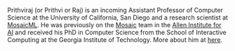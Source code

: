 Prithviraj (or Prithvi or Raj) is an incoming Assistant Professor of Computer Science at the University of California, San Diego and a research scientist at [MosaicML](https://www.mosaicml.com/). He was previously on the [Mosaic](https://mosaic.allenai.org/) team in the [Allen Institute for AI](https://allenai.org/) and received his PhD in Computer Science from the School of Interactive Computing at the Georgia Institute of Technology. More about him at [here](https://prithvirajva.com).